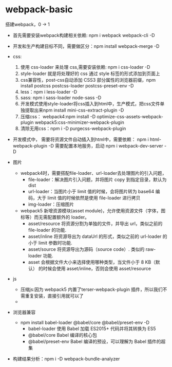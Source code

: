 # webpack-basic

搭建webpack，0 -> 1

- 首先需要安装webpack构建相关依赖: npm i webpack webpack-cli -D
- 开发和生产构建目标不同，需要做区分：npm install webpack-merge -D
- css:

  1. 使用 css-loader 来处理 css,需要安装依赖: npm i css-loader -D
  2. style-loader 就是将处理好的 css 通过 style 标签的形式添加到页面上
  3. css兼容性，post-css自动添加 CSS3 部分属性的浏览器前缀，npm install postcss postcss-loader postcss-preset-env -D
  4. less：npm i less-loader -D
  5. sass: npm i sass-loader node-sass -D
  6. 开发模式使用style-loader将css插入到html中，生产模式，把css文件单独提取出来npm install mini-css-extract-plugin -D
  7. 压缩css：
   webpack4:npm install -D optimize-css-assets-webpack-plugin
   webpack5:css-minimizer-webpack-plugin
  8. 清除无用css：npm i -D purgecss-webpack-plugin

- 开发模式中，
  需要将资源文件自动插入到html中，需要依赖： npm i html-webpack-plugin -D
  需要配置本地服务，启动 npm i webpack-dev-server -D
  
- 图片
  - webpack4时，需要搭配file-loader、url-loader去处理图片的引入问题，
    - file-loader：解决图片引入问题，并将图片 copy 到指定目录，默认为 dist
    - url-loader：当图片小于 limit 值的时候，会将图片转为 base64 编码，大于 limit 值的时候依然是使用 file-loader 进行拷贝
    - img-loader：压缩图片
  - webpack5 新增资源模块(asset module)，允许使用资源文件（字体，图标等）而无需配置额外的 loader。
    - asset/resource 将资源分割为单独的文件，并导出 url，类似之前的 file-loader 的功能.
    - asset/inline 将资源导出为 dataUrl 的形式，类似之前的 url-loader 的小于 limit 参数时功能.
    - asset/source 将资源导出为源码（source code）. 类似的 raw-loader 功能.
    - asset 会根据文件大小来选择使用哪种类型，当文件小于 8 KB（默认） 的时候会使用 asset/inline，否则会使用 asset/resource
- js
  - 压缩js:因为 webpack5 内置了terser-webpack-plugin 插件，所以我们不需重复安装，直接引用就可以了
  -
- 浏览器兼容
  - npm install babel-loader @babel/core @babel/preset-env -D
    - babel-loader 使用 Babel 加载 ES2015+ 代码并将其转换为 ES5
    - @babel/core Babel 编译的核心包
    - @babel/preset-env Babel 编译的预设，可以理解为 Babel 插件的超集
- 构建结果分析：npm i -D webpack-bundle-analyzer
